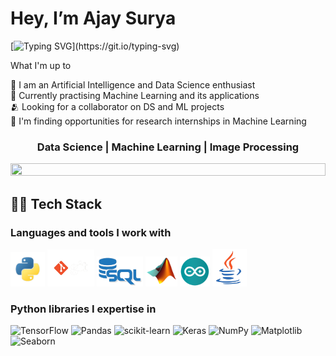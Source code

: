 <h1> Hey, I’m Ajay Surya </h1>

[![Typing SVG](https://readme-typing-svg.herokuapp.com?font=Montserrat&color=blue&vCenter=true&lines=Data+Scientist+👩‍🔬;Up+and+Coming+Analyst+📊;Coder+💻;)](https://git.io/typing-svg)

What I'm up to</h2>
<div align = "left">
  👀 I am an Artificial Intelligence and Data Science enthusiast<br>
  🤖 Currently practising Machine Learning and its applications<br>
  🫂 Looking for a collaborator on DS and ML projects<br> 
  📖 I'm finding opportunities for research internships in Machine Learning<br>

<h3 align="center">Data Science | Machine Learning | Image Processing</h3>

<img src="https://i.imgur.com/dBaSKWF.gif" height="20" width="100%">

## 👩‍💻 Tech Stack
### Languages and tools I work with
<div>
<img height="55" alt="python" src="https://raw.githubusercontent.com/github/explore/80688e429a7d4ef2fca1e82350fe8e3517d3494d/topics/python/python.png">
<img width="75" alt="git" src="./images/git-removebg-preview.png">
<img height="48" alt="sql" src="./images/sql2-compressed-1-removebg-preview.png">
<img height="48" alt="matlab" src="./images/Matlab1-removebg-preview-removebg-preview.png">
<img height="48" alt="arduino" src="https://raw.githubusercontent.com/github/explore/80688e429a7d4ef2fca1e82350fe8e3517d3494d/topics/arduino/arduino.png"> 
<img height="60" alt="Java" src="./images/pnghut_java-programmer-computer-programming-logo-language.png">
</div>

### Python libraries I expertise in
![TensorFlow](https://img.shields.io/badge/TensorFlow-%23FF6F00.svg?style=for-the-badge&logo=TensorFlow&logoColor=white)
![Pandas](https://img.shields.io/badge/pandas-%23150458.svg?style=for-the-badge&logo=pandas&logoColor=white)
![scikit-learn](https://img.shields.io/badge/scikit--learn-%23F7931E.svg?style=for-the-badge&logo=scikit-learn&logoColor=white)
![Keras](https://img.shields.io/badge/Keras-%23D00000.svg?style=for-the-badge&logo=Keras&logoColor=white)
![NumPy](https://img.shields.io/badge/numpy-%23013243.svg?style=for-the-badge&logo=numpy&logoColor=white)
![Matplotlib](https://img.shields.io/badge/matplotlib-orange.svg?style=for-the-badge&logo=matplotlib&logoColor=white)
![Seaborn](https://img.shields.io/badge/Seaborn-red.svg?style=for-the-badge&logo=Seaborn&logoColor=white)



